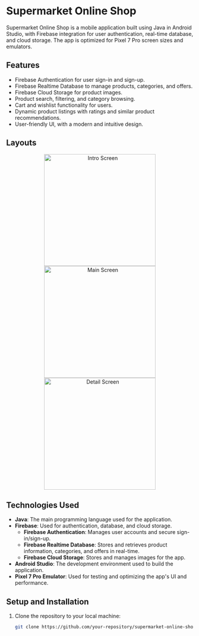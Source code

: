 # Supermarket Online Shop

Supermarket Online Shop is a mobile application built using Java in Android Studio, with Firebase integration for user authentication, real-time database, and cloud storage. The app is optimized for Pixel 7 Pro screen sizes and emulators.

## Features

- Firebase Authentication for user sign-in and sign-up.
- Firebase Realtime Database to manage products, categories, and offers.
- Firebase Cloud Storage for product images.
- Product search, filtering, and category browsing.
- Cart and wishlist functionality for users.
- Dynamic product listings with ratings and similar product recommendations.
- User-friendly UI, with a modern and intuitive design.

## Layouts

<div align="center">
    <img src="https://i.postimg.cc/cCp7TJ65/Screenshot-20241024-101346-Supermarket-Shop-Online.jpg" alt="Intro Screen" width="300" />
    <img src="https://i.postimg.cc/4xz5Jbhn/Screenshot-20241024-101352-Supermarket-Shop-Online.jpg" alt="Main Screen" width="300" />
    <img src="https://i.postimg.cc/Bv71sXNX/Screenshot-20241024-101358-Supermarket-Shop-Online.jpg" alt="Detail Screen" width="300" />
</div>

## Technologies Used

- **Java**: The main programming language used for the application.
- **Firebase**: Used for authentication, database, and cloud storage.
  - **Firebase Authentication**: Manages user accounts and secure sign-in/sign-up.
  - **Firebase Realtime Database**: Stores and retrieves product information, categories, and offers in real-time.
  - **Firebase Cloud Storage**: Stores and manages images for the app.
- **Android Studio**: The development environment used to build the application.
- **Pixel 7 Pro Emulator**: Used for testing and optimizing the app's UI and performance.

## Setup and Installation

1. Clone the repository to your local machine:
   ```bash
   git clone https://github.com/your-repository/supermarket-online-shop.git
